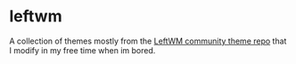 # leftwm
A collection of themes mostly from the [LeftWM community theme repo](https://github.com/leftwm/leftwm-community-themes) that I modify in my free time when im bored.
